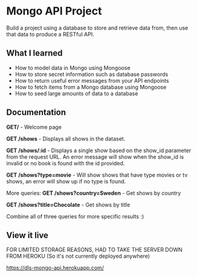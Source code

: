# Mongo API Project

Build a project using a database to store and retrieve data from, then use that data to produce a RESTful API.
## What I learned

- How to model data in Mongo using Mongoose
- How to store secret information such as database passwords
- How to return useful error messages from your API endpoints
- How to fetch items from a Mongo database using Mongoose
- How to seed large amounts of data to a database

## Documentation 

**GET/** - Welcome page

**GET /shows** - Displays all shows in the dataset.

**GET /shows/:id** - Displays a single show based on the show_id parameter from the request URL. An error message will show when the show_id is invalid or no book is found with the id provided.

**GET /shows?type=movie** - Will show shows that have type movies or tv shows, an error will show up if no type is found. 

More queries: 
**GET /shows?country=Sweden** - Get shows by country 

**GET /shows?title=Chocolate** - Get shows by title 

Combine all of three queries for more specific results :) 

## View it live

FOR LIMITED STORAGE REASONS, HAD TO TAKE THE SERVER DOWN FROM HEROKU (So it's not currently deployed anywhere)

https://dls-mongo-api.herokuapp.com/
